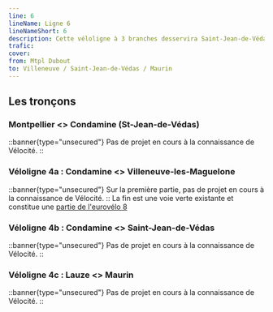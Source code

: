 ```yaml
---
line: 6
lineName: Ligne 6
lineNameShort: 6
description: Cette véloligne à 3 branches desservira Saint-Jean-de-Védas, Villeneuve-les-Maguelone et Maurin
trafic: 
cover: 
from: Mtpl Dubout
to: Villeneuve / Saint-Jean-de-Védas / Maurin
---
```


## Les tronçons

### Montpellier <> Condamine (St-Jean-de-Védas)

::banner{type="unsecured"}
Pas de projet en cours à la connaissance de Vélocité.
::

### Véloligne 4a : Condamine <> Villeneuve-les-Maguelone

::banner{type="unsecured"}
Sur la première partie, pas de projet en cours à la connaissance de Vélocité.
::
La fin est une voie verte existante et constitue une <a href="https://fr.eurovelo.com/ev8/escape-in-french-southern-lands">partie de l'eurovélo 8</a>

### Véloligne 4b : Condamine <> Saint-Jean-de-Védas

::banner{type="unsecured"}
Pas de projet en cours à la connaissance de Vélocité.
::

### Véloligne 4c : Lauze <> Maurin

::banner{type="unsecured"}
Pas de projet en cours à la connaissance de Vélocité.
::